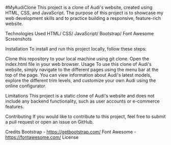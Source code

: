 #MyAudiClone
This project is a clone of Audi's website, created using HTML, CSS, and JavaScript. The purpose of this project is to showcase my web development skills and to practice building a responsive, feature-rich website.

Technologies Used HTML/ CSS/ JavaScript/ Bootstrap/ Font Awesome
Screenshots

Installation To install and run this project locally, follow these steps:

Clone this repository to your local machine using git clone. Open the index.html file in your web browser. Usage To use this clone of Audi's website, simply navigate to the different pages using the menu bar at the top of the page. You can view information about Audi's latest models, explore the different trim levels, and customize your own Audi using the online configurator.

Limitations This project is a static clone of Audi's website and does not include any backend functionality, such as user accounts or e-commerce features.

Contributing If you would like to contribute to this project, feel free to submit a pull request or open an issue on GitHub.

Credits Bootstrap - https://getbootstrap.com/ Font Awesome - https://fontawesome.com/ License
